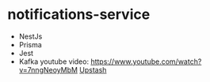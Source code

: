 # notifications-service

- NestJs
- Prisma
- Jest
- Kafka
youtube video: https://www.youtube.com/watch?v=7nngNeoyMbM 
[Upstash](https://upstash.com/)